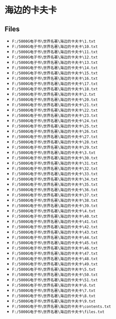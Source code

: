 # 海边的卡夫卡

## Files

- `F:/5000G电子书\世界名著\海边的卡夫卡\1.txt`
- `F:/5000G电子书\世界名著\海边的卡夫卡\10.txt`
- `F:/5000G电子书\世界名著\海边的卡夫卡\11.txt`
- `F:/5000G电子书\世界名著\海边的卡夫卡\12.txt`
- `F:/5000G电子书\世界名著\海边的卡夫卡\13.txt`
- `F:/5000G电子书\世界名著\海边的卡夫卡\14.txt`
- `F:/5000G电子书\世界名著\海边的卡夫卡\15.txt`
- `F:/5000G电子书\世界名著\海边的卡夫卡\16.txt`
- `F:/5000G电子书\世界名著\海边的卡夫卡\17.txt`
- `F:/5000G电子书\世界名著\海边的卡夫卡\18.txt`
- `F:/5000G电子书\世界名著\海边的卡夫卡\2.txt`
- `F:/5000G电子书\世界名著\海边的卡夫卡\20.txt`
- `F:/5000G电子书\世界名著\海边的卡夫卡\21.txt`
- `F:/5000G电子书\世界名著\海边的卡夫卡\22.txt`
- `F:/5000G电子书\世界名著\海边的卡夫卡\23.txt`
- `F:/5000G电子书\世界名著\海边的卡夫卡\24.txt`
- `F:/5000G电子书\世界名著\海边的卡夫卡\25.txt`
- `F:/5000G电子书\世界名著\海边的卡夫卡\26.txt`
- `F:/5000G电子书\世界名著\海边的卡夫卡\27.txt`
- `F:/5000G电子书\世界名著\海边的卡夫卡\28.txt`
- `F:/5000G电子书\世界名著\海边的卡夫卡\29.txt`
- `F:/5000G电子书\世界名著\海边的卡夫卡\3.txt`
- `F:/5000G电子书\世界名著\海边的卡夫卡\30.txt`
- `F:/5000G电子书\世界名著\海边的卡夫卡\31.txt`
- `F:/5000G电子书\世界名著\海边的卡夫卡\32.txt`
- `F:/5000G电子书\世界名著\海边的卡夫卡\33.txt`
- `F:/5000G电子书\世界名著\海边的卡夫卡\34.txt`
- `F:/5000G电子书\世界名著\海边的卡夫卡\35.txt`
- `F:/5000G电子书\世界名著\海边的卡夫卡\36.txt`
- `F:/5000G电子书\世界名著\海边的卡夫卡\37.txt`
- `F:/5000G电子书\世界名著\海边的卡夫卡\38.txt`
- `F:/5000G电子书\世界名著\海边的卡夫卡\39.txt`
- `F:/5000G电子书\世界名著\海边的卡夫卡\4.txt`
- `F:/5000G电子书\世界名著\海边的卡夫卡\40.txt`
- `F:/5000G电子书\世界名著\海边的卡夫卡\41.txt`
- `F:/5000G电子书\世界名著\海边的卡夫卡\42.txt`
- `F:/5000G电子书\世界名著\海边的卡夫卡\43.txt`
- `F:/5000G电子书\世界名著\海边的卡夫卡\44.txt`
- `F:/5000G电子书\世界名著\海边的卡夫卡\45.txt`
- `F:/5000G电子书\世界名著\海边的卡夫卡\46.txt`
- `F:/5000G电子书\世界名著\海边的卡夫卡\47.txt`
- `F:/5000G电子书\世界名著\海边的卡夫卡\48.txt`
- `F:/5000G电子书\世界名著\海边的卡夫卡\49.txt`
- `F:/5000G电子书\世界名著\海边的卡夫卡\5.txt`
- `F:/5000G电子书\世界名著\海边的卡夫卡\50.txt`
- `F:/5000G电子书\世界名著\海边的卡夫卡\51.txt`
- `F:/5000G电子书\世界名著\海边的卡夫卡\6.txt`
- `F:/5000G电子书\世界名著\海边的卡夫卡\7.txt`
- `F:/5000G电子书\世界名著\海边的卡夫卡\8.txt`
- `F:/5000G电子书\世界名著\海边的卡夫卡\9.txt`
- `F:/5000G电子书\世界名著\海边的卡夫卡\contents.txt`
- `F:/5000G电子书\世界名著\海边的卡夫卡\files.txt`
